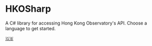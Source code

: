 <!-- _coverpage.md --> 

# HKOSharp

A C# library for accessing Hong Kong Observatory's API. Choose a language to get started.

[:uk:](en-uk/)